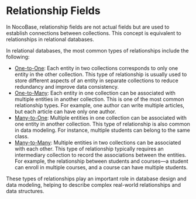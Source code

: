 # Relationship Fields

In NocoBase, relationship fields are not actual fields but are used to establish connections between collections. This concept is equivalent to relationships in relational databases.

In relational databases, the most common types of relationships include the following:

- [One-to-One](./o2o/index.md): Each entity in two collections corresponds to only one entity in the other collection. This type of relationship is usually used to store different aspects of an entity in separate collections to reduce redundancy and improve data consistency.
- [One-to-Many](./o2m/index.md): Each entity in one collection can be associated with multiple entities in another collection. This is one of the most common relationship types. For example, one author can write multiple articles, but each article can have only one author.
- [Many-to-One](./m2o/index.md): Multiple entities in one collection can be associated with one entity in another collection. This type of relationship is also common in data modeling. For instance, multiple students can belong to the same class.
- [Many-to-Many](./m2m/index.md): Multiple entities in two collections can be associated with each other. This type of relationship typically requires an intermediary collection to record the associations between the entities. For example, the relationship between students and courses—a student can enroll in multiple courses, and a course can have multiple students.

These types of relationships play an important role in database design and data modeling, helping to describe complex real-world relationships and data structures.
